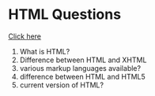 # HTML Questions

[Click here](https://www.geeksforgeeks.org/html-interview-questions-answers-set-1/?ref=lbp)

1. What is HTML?
2. Difference between HTML and XHTML
3. various markup languages available?
4. difference between HTML and HTML5
5. current version of HTML?
